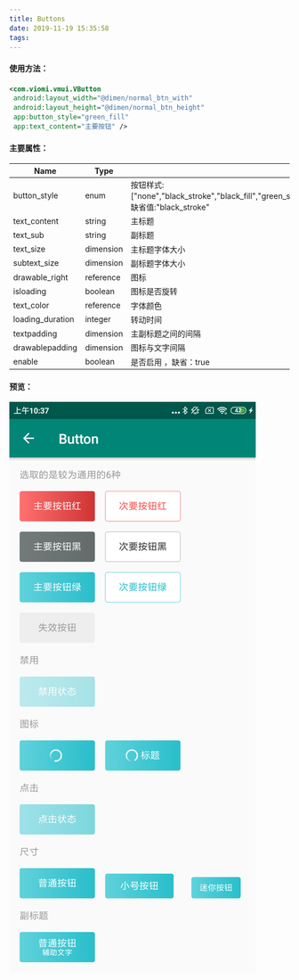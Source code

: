 ```yaml
---
title: Buttons
date: 2019-11-19 15:35:58
tags:
---
```


#### 使用方法：

```xml
<com.viomi.vmui.VButton    
 android:layout_width="@dimen/normal_btn_with"  
 android:layout_height="@dimen/normal_btn_height"   
 app:button_style="green_fill"   
 app:text_content="主要按钮" />
```

#### 主要属性：

| Name             | Type      | Description                                                  |
| ---------------- | --------- | ------------------------------------------------------------ |
| button_style     | enum      | 按钮样式:["none","black_stroke","black_fill","green_stroke","green_fill","red_stroke","red_fill"，“unenable”]，缺省值:"black_stroke" |
| text_content     | string    | 主标题                                                       |
| text_sub         | string    | 副标题                                                       |
| text_size        | dimension | 主标题字体大小                                               |
| subtext_size     | dimension | 副标题字体大小                                               |
| drawable_right   | reference | 图标                                                         |
| isloading        | boolean   | 图标是否旋转                                                 |
| text_color       | reference | 字体颜色                                                     |
| loading_duration | integer   | 转动时间                                                     |
| textpadding      | dimension | 主副标题之间的间隔                                           |
| drawablepadding  | dimension | 图标与文字间隔                                               |
| enable           | boolean   | 是否启用 ，缺省：true                                        |

#### 预览：

![Buttons](images/buttons.png)